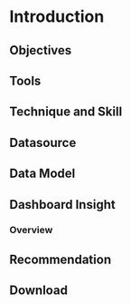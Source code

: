 # Introduction 

## Objectives

## Tools

## Technique and Skill

## Datasource

## Data Model

## Dashboard Insight

### Overview

## Recommendation 

## Download

